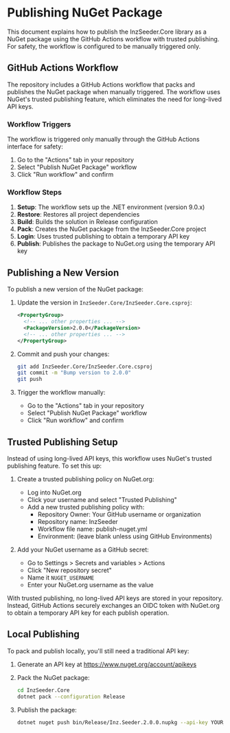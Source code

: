 # Publishing NuGet Package

This document explains how to publish the InzSeeder.Core library as a NuGet package using the GitHub Actions workflow with trusted publishing. For safety, the workflow is configured to be manually triggered only.

## GitHub Actions Workflow

The repository includes a GitHub Actions workflow that packs and publishes the NuGet package when manually triggered. The workflow uses NuGet's trusted publishing feature, which eliminates the need for long-lived API keys.

### Workflow Triggers

The workflow is triggered only manually through the GitHub Actions interface for safety:
1. Go to the "Actions" tab in your repository
2. Select "Publish NuGet Package" workflow
3. Click "Run workflow" and confirm

### Workflow Steps

1. **Setup**: The workflow sets up the .NET environment (version 9.0.x)
2. **Restore**: Restores all project dependencies
3. **Build**: Builds the solution in Release configuration
4. **Pack**: Creates the NuGet package from the InzSeeder.Core project
5. **Login**: Uses trusted publishing to obtain a temporary API key
6. **Publish**: Publishes the package to NuGet.org using the temporary API key

## Publishing a New Version

To publish a new version of the NuGet package:

1. Update the version in `InzSeeder.Core/InzSeeder.Core.csproj`:
   ```xml
   <PropertyGroup>
     <!-- ... other properties ... -->
     <PackageVersion>2.0.0</PackageVersion>
     <!-- ... other properties ... -->
   </PropertyGroup>
   ```

2. Commit and push your changes:
   ```bash
   git add InzSeeder.Core/InzSeeder.Core.csproj
   git commit -m "Bump version to 2.0.0"
   git push
   ```

3. Trigger the workflow manually:
   - Go to the "Actions" tab in your repository
   - Select "Publish NuGet Package" workflow
   - Click "Run workflow" and confirm

## Trusted Publishing Setup

Instead of using long-lived API keys, this workflow uses NuGet's trusted publishing feature. To set this up:

1. Create a trusted publishing policy on NuGet.org:
   - Log into NuGet.org
   - Click your username and select "Trusted Publishing"
   - Add a new trusted publishing policy with:
     * Repository Owner: Your GitHub username or organization
     * Repository name: InzSeeder
     * Workflow file name: publish-nuget.yml
     * Environment: (leave blank unless using GitHub Environments)

2. Add your NuGet username as a GitHub secret:
   - Go to Settings > Secrets and variables > Actions
   - Click "New repository secret"
   - Name it `NUGET_USERNAME`
   - Enter your NuGet.org username as the value

With trusted publishing, no long-lived API keys are stored in your repository. Instead, GitHub Actions securely exchanges an OIDC token with NuGet.org to obtain a temporary API key for each publish operation.

## Local Publishing

To pack and publish locally, you'll still need a traditional API key:

1. Generate an API key at https://www.nuget.org/account/apikeys
2. Pack the NuGet package:
   ```bash
   cd InzSeeder.Core
   dotnet pack --configuration Release
   ```

3. Publish the package:
   ```bash
   dotnet nuget push bin/Release/Inz.Seeder.2.0.0.nupkg --api-key YOUR_API_KEY --source https://api.nuget.org/v3/index.json
   ```